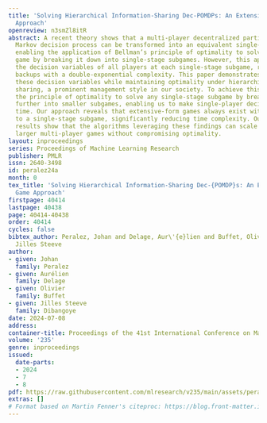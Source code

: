 ```yaml
---
title: 'Solving Hierarchical Information-Sharing Dec-POMDPs: An Extensive-Form Game
  Approach'
openreview: n3smZl8itR
abstract: A recent theory shows that a multi-player decentralized partially observable
  Markov decision process can be transformed into an equivalent single-player game,
  enabling the application of Bellman’s principle of optimality to solve the single-player
  game by breaking it down into single-stage subgames. However, this approach entangles
  the decision variables of all players at each single-stage subgame, resulting in
  backups with a double-exponential complexity. This paper demonstrates how to disentangle
  these decision variables while maintaining optimality under hierarchical information
  sharing, a prominent management style in our society. To achieve this, we apply
  the principle of optimality to solve any single-stage subgame by breaking it down
  further into smaller subgames, enabling us to make single-player decisions at a
  time. Our approach reveals that extensive-form games always exist with solutions
  to a single-stage subgame, significantly reducing time complexity. Our experimental
  results show that the algorithms leveraging these findings can scale up to much
  larger multi-player games without compromising optimality.
layout: inproceedings
series: Proceedings of Machine Learning Research
publisher: PMLR
issn: 2640-3498
id: peralez24a
month: 0
tex_title: 'Solving Hierarchical Information-Sharing Dec-{POMDP}s: An Extensive-Form
  Game Approach'
firstpage: 40414
lastpage: 40438
page: 40414-40438
order: 40414
cycles: false
bibtex_author: Peralez, Johan and Delage, Aur\'{e}lien and Buffet, Olivier and Dibangoye,
  Jilles Steeve
author:
- given: Johan
  family: Peralez
- given: Aurélien
  family: Delage
- given: Olivier
  family: Buffet
- given: Jilles Steeve
  family: Dibangoye
date: 2024-07-08
address:
container-title: Proceedings of the 41st International Conference on Machine Learning
volume: '235'
genre: inproceedings
issued:
  date-parts:
  - 2024
  - 7
  - 8
pdf: https://raw.githubusercontent.com/mlresearch/v235/main/assets/peralez24a/peralez24a.pdf
extras: []
# Format based on Martin Fenner's citeproc: https://blog.front-matter.io/posts/citeproc-yaml-for-bibliographies/
---
```

